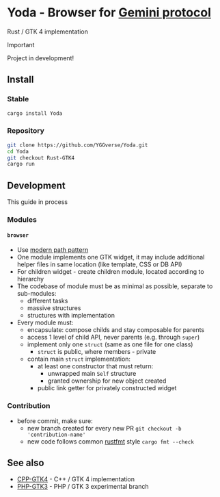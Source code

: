 # Yoda - Browser for [Gemini protocol](https://geminiprotocol.net)

Rust / GTK 4 implementation

> [!IMPORTANT]
> Project in development!
>

## Install

### Stable

``` bash
cargo install Yoda
```

### Repository

``` bash
git clone https://github.com/YGGverse/Yoda.git
cd Yoda
git checkout Rust-GTK4
cargo run
```

## Development

This guide in process

### Modules

#### `browser`

* Use [modern path pattern](https://doc.rust-lang.org/edition-guide/rust-2018/path-changes.html#no-more-modrs)
* One module implements one GTK widget, it may include additional helper files in same location (like template, CSS or DB API)
* For children widget - create children module, located according to hierarchy
* The codebase of module must be as minimal as possible, separate to sub-modules:
  * different tasks
  * massive structures
  * structures with implementation
* Every module must:
  * encapsulate: compose childs and stay composable for parents
  * access 1 level of child API, never parents (e.g. through `super`)
  * implement only one `struct` (same as one file for one class)
    * `struct` is public, where members - private
  * contain main `struct` implementation:
    * at least one constructor that must return:
      * unwrapped main `Self` structure
      * granted ownership for new object created
    * public link getter for privately constructed widget

### Contribution

* before commit, make sure:
  * new branch created for every new PR `git checkout -b 'contribution-name'`
  * new code follows common [rustfmt](https://rust-lang.github.io/rustfmt/) style `cargo fmt --check`

## See also

* [CPP-GTK4](https://github.com/YGGverse/Yoda/tree/CPP-GTK4) - C++ / GTK 4 implementation
* [PHP-GTK3](https://github.com/YGGverse/Yoda/tree/PHP-GTK3) - PHP / GTK 3 experimental branch